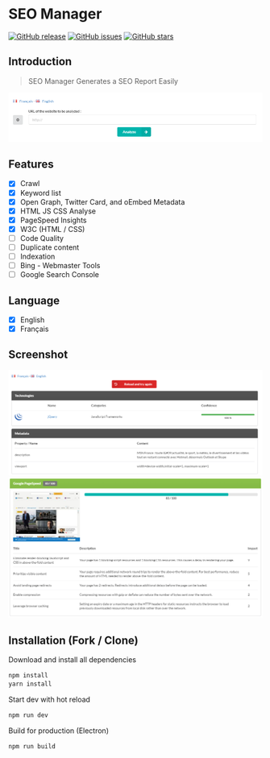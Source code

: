 # SEO Manager
[![GitHub release](https://img.shields.io/github/release/ealenn/SEO-Manager-Electron.svg)](https://github.com/Ealenn/SEO-Manager-Electron/releases/latest) [![GitHub issues](https://img.shields.io/github/issues/Ealenn/SEO-Manager-Electron.svg)](https://github.com/Ealenn/SEO-Manager-Electron/issues) [![GitHub stars](https://img.shields.io/github/stars/Ealenn/SEO-Manager-Electron.svg?style=social&label=Star)](https://github.com/Ealenn/SEO-Manager-Electron)

## Introduction

> SEO Manager Generates a SEO Report Easily

![](https://raw.githubusercontent.com/Ealenn/SEO-Manager-Electron/master/screen1.PNG)

## Features
- [x] Crawl
- [x] Keyword list
- [x] Open Graph, Twitter Card, and oEmbed Metadata
- [x] HTML JS CSS Analyse
- [x] PageSpeed Insights
- [x] W3C (HTML / CSS)
- [ ] Code Quality
- [ ] Duplicate content
- [ ] Indexation
- [ ] Bing - Webmaster Tools
- [ ] Google Search Console

## Language
- [x] English
- [x] Français

## Screenshot

![](https://raw.githubusercontent.com/Ealenn/SEO-Manager-Electron/master/screen2.PNG)
![](https://raw.githubusercontent.com/Ealenn/SEO-Manager-Electron/master/screen3.PNG)

## Installation (Fork / Clone)

Download and install all dependencies
```bash
npm install
yarn install
```

Start dev with hot reload
```bash
npm run dev
```

Build for production (Electron)
```bash
npm run build
```

